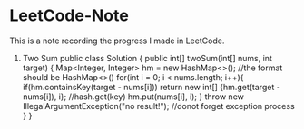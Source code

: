 # LeetCode-Note
This is a note recording the progress I made in LeetCode. 

1. Two Sum
public class Solution {
    public int[] twoSum(int[] nums, int target) {
        Map<Integer, Integer> hm = new HashMap<>();                                         //the format should be HashMap<>()
        for(int i = 0; i < nums.length; i++){
            if(hm.containsKey(target - nums[i]))
            return new int[] {hm.get(target - nums[i]), i};                                 //hash.get(key)
            hm.put(nums[i], i);
        }
        throw new IllegalArgumentException("no result!");                                   //donot forget exception process
    }
}
